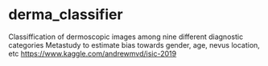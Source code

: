 # derma_classifier

Classiffication of dermoscopic images among nine different diagnostic categories
Metastudy to estimate bias towards gender, age, nevus location, etc
https://www.kaggle.com/andrewmvd/isic-2019

